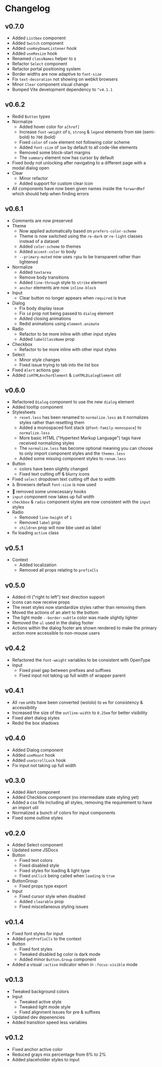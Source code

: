 # Changelog

## v0.7.0

- Added `Listbox` component
- Added `Switch` component
- Added `useKeyDownListener` hook
- Added `useResize` hook
- Renamed `classNames` helper to `$`
- Refactor `Select` component
- Refactor portal positioning system
- Border widths are now adaptive to `font-size`
- Fix `text-decoration` not showing on webkit browsers
- Minor `Clear` component visual change
- Bumped Vite development dependency to `^v4.1.1`

## v0.6.2

- Redid `Button` types
- Normalize
  - Added hover color for `a[href]`
  - Increase `font-weight` of `b`, `strong` & `legend` elements from `600` (semi-bold) to `700` (bold)
  - Fixed `color` of `code` element not following color scheme
  - Added `font-size` of `1em` by default to all code-like elements
  - Removed some block-start margins
  - The `summary` element now has cursor by default
- Fixed body not unlocking after navigating to a different page with a modal dialog open
- Clear
  - Minor refactor
  - Added support for custom clear icon
- All components have now been given names inside the `forwardRef` which should help when finding errors

## v0.6.1

- Comments are now preserved
- Theme
  - Now applied automatically based on `prefers-color-scheme`
  - Theme is now switched using the `re-dark` or `re-light` classes instead of a dataset
  - Added `color-scheme` to themes
  - Added `accent-color` to body
  - `--primary-muted` now uses `rgba` to be transparent rather than lightened
- Normalize
  - Added `textarea`
  - Remove body transitions
  - Added `line-through` style to `strike` element
  - `anchor` elements are now `inline-block`
- Input
  - Clear button no longer appears when `required` is true
- Dialog
  - Fix body display issue
  - Fix `id` prop not being passed to `dialog` element
  - Added closing animations
  - Redid animations using `element.animate`
- Radio
  - Refactor to be more inline with other input styles
  - Added `labelClassName` prop
- Checkbox
  - Refactor to be more inline with other input styles
- Select
  - Minor style changes
  - Fixed issue trying to tab into the list box
- Fixed `Alert` actions gap
- Added `isHTMLAnchorElement` & `isHTMLDialogElement` util

## v0.6.0

- Refactored `Dialog` component to use the new `dialog` element
- Added tooltip component
- Stylesheets
  - `reset.less` has been renamed to `normalize.less` as it normalizes styles rather than resetting them
  - Added a monospaced font stack (`@font-family-monospace`) to `normalize.less`
  - More basic HTML ("Hypertext Markup Language") tags have received normalizing styles
  - The `normalize.less` has become optional meaning you can choose to only import component styles and
    the `themes.less`
  - Added some missing component styles to `renum.less`
- Button
  - colors have been slightly changed
  - Fixed text cutting off & blurry icons
- Fixed `select` dropdown text cutting off due to width
- ♿ Browsers default `font-size` is now used
- 👋 removed some unnecessary hooks
- `input` component now takes up full width
- `checkbox` & `radio` component styles are now consistent with the `input` styles
- Radio
  - Removed `line-height` of `1`
  - Removed `label` prop
  - `children` prop will now bbe used as label
- fix loading `active` class

## v0.5.1

- Context
  - Added localization
  - Removed all props relating to `prefixCls`

## v0.5.0

- Added rtl ("right to left") text direction support
- Icons can now receive props
- The reset styles now standardize styles rather than removing them
- Moved the actions of an alert to the bottom
- The light mode `--border-subtle` color was made slightly lighter
- Removed the `ul` used in the dialog footer
- Actions within the dialog footer are shown rendered to make the primary action more accessible to non-mouse users

## v0.4.2

- Refactored the `font-weight` variables to be consistent with OpenType
- Input
  - Fixed pixel gap between prefixes and suffixes
  - Fixed input not taking up full width of wrapper parent

## v0.4.1

- All `rem` units have been converted (wololo) to `em` for consistency & accessibility
- Increased the size of the `outline-width` to `0.25em` for better visibility
- Fixed alert dialog styles
- Redid the box shadows

## v0.4.0

- Added Dialog component
- Added `useMount` hook
- Added `useScrollLock` hook
- Fix input not taking up full width

## v0.3.0

- Added Alert component
- Added Checkbox component (no intermediate state styling yet)
- Added a css file including all styles, removing the requirement to have an import util
- Normalized a bunch of colors for input components
- Fixed some outline styles

## v0.2.0

- Added Select component
- Updated some JSDocs
- Button
  - Fixed text colors
  - Fixed disabled style
  - Fixed styles for loading & light type
  - Fixed `onClick` being called when `loading` is `true`
- ButtonGroup
  - Fixed props type export
- Input
  - Fixed cursor style when disabled
  - Added `clearable` prop
  - Fixed miscellaneous styling issues

## v0.1.4

- Fixed font styles for input
- Added `getPrefixCls` to the context
- Button
  - Fixed font styles
  - Tweaked disabled bg color is dark mode
  - Added minor `Button.Group` component
- Added a visual `:active` indicator when in `:focus-visible` mode

## v0.1.3

- Tweaked background colors
- Input
  - Tweaked active style
  - Tweaked light mode style
  - Fixed alignment issues for pre & suffixes
- Updated dev depenencies
- Added transition speed less variables

## v0.1.2

- Fixed anchor active color
- Reduced grays mix percentage from 6% to 2%
- Added placeholder styles to input
